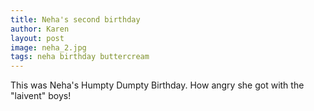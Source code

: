 ```yaml
---
title: Neha's second birthday
author: Karen
layout: post
image: neha_2.jpg
tags: neha birthday buttercream
---
```

This was Neha's Humpty Dumpty Birthday. How angry she got with the "laivent" boys!

